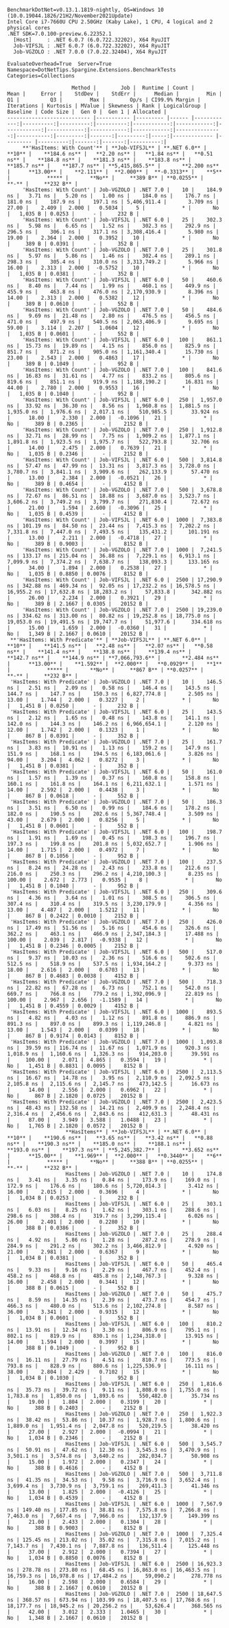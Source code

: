 
    BenchmarkDotNet=v0.13.1.1819-nightly, OS=Windows 10 (10.0.19044.1826/21H2/November2021Update)
    Intel Core i7-7660U CPU 2.50GHz (Kaby Lake), 1 CPU, 4 logical and 2 physical cores
    .NET SDK=7.0.100-preview.6.22352.1
      [Host]     : .NET 6.0.7 (6.0.722.32202), X64 RyuJIT
      Job-VIFSJL : .NET 6.0.7 (6.0.722.32202), X64 RyuJIT
      Job-VGZOLO : .NET 7.0.0 (7.0.22.32404), X64 RyuJIT

    EvaluateOverhead=True  Server=True  Namespace=DotNetTips.Spargine.Extensions.BenchmarkTests  
    Categories=Collections  

                         Method |        Job |  Runtime | Count |        Mean |     Error |    StdDev |    StdErr |      Median |         Min |          Q1 |          Q3 |         Max |        Op/s | CI99.9% Margin | Iterations | Kurtosis | MValue | Skewness | Rank | LogicalGroup | Baseline | Code Size |  Gen 0 |  Gen 1 | Allocated |
    --------------------------- |----------- |--------- |------ |------------:|----------:|----------:|----------:|------------:|------------:|------------:|------------:|------------:|------------:|---------------:|-----------:|---------:|-------:|---------:|-----:|------------- |--------- |----------:|-------:|-------:|----------:|
         **'HasItems: With Count'** | **Job-VIFSJL** | **.NET 6.0** |    **10** |    **184.6 ns** |   **2.20 ns** |   **1.84 ns** |   **0.51 ns** |    **184.8 ns** |    **181.3 ns** |    **183.8 ns** |    **185.7 ns** |    **187.7 ns** | **5,415,865.5** |       **2.200 ns** |      **13.00** |    **2.111** |  **2.000** |  **-0.3313** |    **5** |            ***** |       **No** |     **389 B** | **0.0255** |      **-** |     **232 B** |
         'HasItems: With Count' | Job-VGZOLO | .NET 7.0 |    10 |    184.9 ns |   3.71 ns |   5.20 ns |   1.00 ns |    184.0 ns |    176.7 ns |    181.0 ns |    187.9 ns |    197.1 ns | 5,406,911.4 |       3.709 ns |      27.00 |    2.409 |  2.000 |   0.5034 |    5 |            * |       No |   1,035 B | 0.0253 |      - |     232 B |
         'HasItems: With Count' | Job-VIFSJL | .NET 6.0 |    25 |    302.3 ns |   5.98 ns |   6.65 ns |   1.52 ns |    302.3 ns |    292.9 ns |    296.5 ns |    306.1 ns |    317.1 ns | 3,308,416.4 |       5.980 ns |      19.00 |    2.364 |  2.000 |   0.3952 |   10 |            * |       No |     389 B | 0.0391 |      - |     352 B |
         'HasItems: With Count' | Job-VGZOLO | .NET 7.0 |    25 |    301.8 ns |   5.97 ns |   5.86 ns |   1.46 ns |    302.4 ns |    289.1 ns |    298.3 ns |    305.4 ns |    310.0 ns | 3,313,749.2 |       5.966 ns |      16.00 |    2.313 |  2.000 |  -0.5752 |   10 |            * |       No |   1,035 B | 0.0381 |      - |     352 B |
         'HasItems: With Count' | Job-VIFSJL | .NET 6.0 |    50 |    460.6 ns |   8.40 ns |   7.44 ns |   1.99 ns |    460.1 ns |    449.9 ns |    455.9 ns |    463.8 ns |    476.0 ns | 2,170,930.9 |       8.396 ns |      14.00 |    2.313 |  2.000 |   0.5382 |   12 |            * |       No |     389 B | 0.0610 |      - |     552 B |
         'HasItems: With Count' | Job-VGZOLO | .NET 7.0 |    50 |    484.6 ns |   9.69 ns |  21.48 ns |   2.80 ns |    476.5 ns |    456.5 ns |    471.0 ns |    497.9 ns |    540.5 ns | 2,063,406.9 |       9.695 ns |      59.00 |    3.114 |  2.207 |   1.0604 |   12 |            * |       No |   1,035 B | 0.0601 |      - |     552 B |
         'HasItems: With Count' | Job-VIFSJL | .NET 6.0 |   100 |    861.1 ns |  15.73 ns |  19.89 ns |   4.15 ns |    856.0 ns |    825.9 ns |    851.7 ns |    871.2 ns |    905.0 ns | 1,161,340.4 |      15.730 ns |      23.00 |    2.543 |  2.000 |   0.4863 |   17 |            * |       No |     389 B | 0.1049 |      - |     952 B |
         'HasItems: With Count' | Job-VGZOLO | .NET 7.0 |   100 |    841.6 ns |  16.83 ns |  31.61 ns |   4.77 ns |    833.2 ns |    805.6 ns |    819.6 ns |    851.1 ns |    919.9 ns | 1,188,190.2 |      16.831 ns |      44.00 |    2.780 |  2.000 |   0.9553 |   16 |            * |       No |   1,035 B | 0.1040 |      - |     952 B |
         'HasItems: With Count' | Job-VIFSJL | .NET 6.0 |   250 |  1,957.0 ns |  33.92 ns |  36.30 ns |   8.56 ns |  1,960.8 ns |  1,881.5 ns |  1,935.0 ns |  1,976.6 ns |  2,017.1 ns |   510,985.5 |      33.924 ns |      18.00 |    2.330 |  2.000 |  -0.1096 |   21 |            * |       No |     389 B | 0.2365 |      - |    2152 B |
         'HasItems: With Count' | Job-VGZOLO | .NET 7.0 |   250 |  1,912.8 ns |  32.71 ns |  28.99 ns |   7.75 ns |  1,909.2 ns |  1,877.1 ns |  1,891.8 ns |  1,923.5 ns |  1,975.7 ns |   522,793.8 |      32.706 ns |      14.00 |    2.475 |  2.000 |   0.7639 |   21 |            * |       No |   1,035 B | 0.2346 |      - |    2152 B |
         'HasItems: With Count' | Job-VIFSJL | .NET 6.0 |   500 |  3,814.8 ns |  57.47 ns |  47.99 ns |  13.31 ns |  3,817.3 ns |  3,728.0 ns |  3,780.7 ns |  3,841.1 ns |  3,909.6 ns |   262,133.9 |      57.470 ns |      13.00 |    2.384 |  2.000 |  -0.0521 |   26 |            * |       No |     389 B | 0.4654 |      - |    4152 B |
         'HasItems: With Count' | Job-VGZOLO | .NET 7.0 |   500 |  3,678.8 ns |  72.67 ns |  86.51 ns |  18.88 ns |  3,687.0 ns |  3,523.7 ns |  3,606.2 ns |  3,749.2 ns |  3,799.7 ns |   271,830.4 |      72.672 ns |      21.00 |    1.594 |  2.600 |  -0.3096 |   25 |            * |       No |   1,035 B | 0.4539 |      - |    4152 B |
         'HasItems: With Count' | Job-VIFSJL | .NET 6.0 |  1000 |  7,383.8 ns | 101.19 ns |  84.50 ns |  23.44 ns |  7,415.3 ns |  7,202.2 ns |  7,331.8 ns |  7,447.0 ns |  7,493.5 ns |   135,431.2 |     101.191 ns |      13.00 |    2.211 |  2.000 |  -0.4718 |   27 |            * |       No |     389 B | 0.9003 |      - |    8152 B |
         'HasItems: With Count' | Job-VGZOLO | .NET 7.0 |  1000 |  7,241.5 ns | 133.17 ns | 215.04 ns |  36.88 ns |  7,229.1 ns |  6,913.1 ns |  7,099.9 ns |  7,374.2 ns |  7,638.7 ns |   138,093.3 |     133.165 ns |      34.00 |    1.894 |  2.000 |   0.2538 |   27 |            * |       No |   1,035 B | 0.8850 | 0.0076 |    8152 B |
         'HasItems: With Count' | Job-VIFSJL | .NET 6.0 |  2500 | 17,290.9 ns | 342.88 ns | 469.34 ns |  92.05 ns | 17,232.2 ns | 16,578.5 ns | 16,955.2 ns | 17,632.8 ns | 18,283.2 ns |    57,833.8 |     342.882 ns |      26.00 |    2.234 |  2.000 |   0.3921 |   29 |            * |       No |     389 B | 2.1667 | 0.0305 |   20152 B |
         'HasItems: With Count' | Job-VGZOLO | .NET 7.0 |  2500 | 19,239.0 ns | 334.62 ns | 313.00 ns |  80.82 ns | 19,252.8 ns | 18,775.0 ns | 19,053.0 ns | 19,491.5 ns | 19,747.7 ns |    51,977.6 |     334.618 ns |      15.00 |    1.659 |  2.000 |  -0.0360 |   31 |            * |       No |   1,349 B | 2.1667 | 0.0610 |   20152 B |
     **'HasItems: With Predicate'** | **Job-VIFSJL** | **.NET 6.0** |    **10** |    **141.5 ns** |   **2.48 ns** |   **2.07 ns** |   **0.58 ns** |    **141.4 ns** |    **138.8 ns** |    **139.4 ns** |    **142.7 ns** |    **144.9 ns** | **7,066,793.6** |       **2.484 ns** |      **13.00** |    **1.592** |  **2.000** |   **0.0929** |    **1** |            ***** |       **No** |     **867 B** | **0.0257** |      **-** |     **232 B** |
     'HasItems: With Predicate' | Job-VGZOLO | .NET 7.0 |    10 |    146.5 ns |   2.51 ns |   2.09 ns |   0.58 ns |    146.4 ns |    143.5 ns |    144.7 ns |    147.7 ns |    150.3 ns | 6,827,774.8 |       2.505 ns |      13.00 |    1.744 |  2.000 |   0.3227 |    2 |            * |       No |   1,451 B | 0.0250 |      - |     232 B |
     'HasItems: With Predicate' | Job-VIFSJL | .NET 6.0 |    25 |    143.5 ns |   2.12 ns |   1.65 ns |   0.48 ns |    143.8 ns |    141.1 ns |    142.0 ns |    144.3 ns |    146.2 ns | 6,966,654.1 |       2.120 ns |      12.00 |    1.742 |  2.000 |   0.1323 |    1 |            * |       No |     867 B | 0.0391 |      - |     352 B |
     'HasItems: With Predicate' | Job-VGZOLO | .NET 7.0 |    25 |    161.7 ns |   3.83 ns |  10.91 ns |   1.13 ns |    159.2 ns |    147.9 ns |    151.9 ns |    168.1 ns |    194.5 ns | 6,183,061.6 |       3.826 ns |      94.00 |    3.204 |  4.062 |   0.8272 |    3 |            * |       No |   1,451 B | 0.0381 |      - |     352 B |
     'HasItems: With Predicate' | Job-VIFSJL | .NET 6.0 |    50 |    161.0 ns |   1.57 ns |   1.39 ns |   0.37 ns |    160.8 ns |    158.8 ns |    160.1 ns |    161.8 ns |    164.1 ns | 6,211,632.1 |       1.571 ns |      14.00 |    2.592 |  2.000 |   0.4438 |    3 |            * |       No |     867 B | 0.0618 |      - |     552 B |
     'HasItems: With Predicate' | Job-VGZOLO | .NET 7.0 |    50 |    186.3 ns |   3.51 ns |   6.50 ns |   0.99 ns |    184.6 ns |    178.2 ns |    182.0 ns |    190.5 ns |    202.6 ns | 5,367,748.4 |       3.509 ns |      43.00 |    2.679 |  2.000 |   0.8256 |    5 |            * |       No |   1,451 B | 0.0601 |      - |     552 B |
     'HasItems: With Predicate' | Job-VIFSJL | .NET 6.0 |   100 |    198.7 ns |   1.91 ns |   1.69 ns |   0.45 ns |    198.3 ns |    196.7 ns |    197.3 ns |    199.8 ns |    201.8 ns | 5,032,652.7 |       1.906 ns |      14.00 |    1.715 |  2.000 |   0.4972 |    7 |            * |       No |     867 B | 0.1056 |      - |     952 B |
     'HasItems: With Predicate' | Job-VGZOLO | .NET 7.0 |   100 |    237.5 ns |   8.24 ns |  24.28 ns |   2.43 ns |    233.8 ns |    212.6 ns |    216.0 ns |    250.3 ns |    296.2 ns | 4,210,100.3 |       8.235 ns |     100.00 |    2.672 |  2.773 |   0.9535 |    8 |            * |       No |   1,451 B | 0.1040 |      - |     952 B |
     'HasItems: With Predicate' | Job-VIFSJL | .NET 6.0 |   250 |    309.6 ns |   4.36 ns |   3.64 ns |   1.01 ns |    308.5 ns |    306.5 ns |    307.4 ns |    310.4 ns |    319.5 ns | 3,230,179.9 |       4.356 ns |      13.00 |    4.487 |  2.000 |   1.5212 |   11 |            * |       No |     867 B | 0.2422 | 0.0010 |    2152 B |
     'HasItems: With Predicate' | Job-VGZOLO | .NET 7.0 |   250 |    426.0 ns |  17.49 ns |  51.56 ns |   5.16 ns |    454.6 ns |    326.6 ns |    362.2 ns |    463.1 ns |    466.9 ns | 2,347,184.3 |      17.488 ns |     100.00 |    2.039 |  2.817 |  -0.9338 |   12 |            * |       No |   1,451 B | 0.2346 | 0.0005 |    2152 B |
     'HasItems: With Predicate' | Job-VIFSJL | .NET 6.0 |   500 |    517.0 ns |   9.37 ns |  10.03 ns |   2.36 ns |    516.6 ns |    502.6 ns |    512.5 ns |    518.9 ns |    537.5 ns | 1,934,164.2 |       9.373 ns |      18.00 |    2.616 |  2.000 |   0.6703 |   13 |            * |       No |     867 B | 0.4683 | 0.0038 |    4152 B |
     'HasItems: With Predicate' | Job-VGZOLO | .NET 7.0 |   500 |    718.3 ns |  22.82 ns |  67.28 ns |   6.73 ns |    752.1 ns |    542.0 ns |    669.7 ns |    766.8 ns |    779.2 ns | 1,392,096.9 |      22.819 ns |     100.00 |    2.967 |  2.656 |  -1.1589 |   14 |            * |       No |   1,451 B | 0.4559 | 0.0029 |    4152 B |
     'HasItems: With Predicate' | Job-VIFSJL | .NET 6.0 |  1000 |    893.5 ns |   4.82 ns |   4.03 ns |   1.12 ns |    891.8 ns |    886.9 ns |    891.3 ns |    897.0 ns |    899.3 ns | 1,119,246.8 |       4.821 ns |      13.00 |    1.543 |  2.000 |   0.0399 |   18 |            * |       No |     867 B | 0.9174 | 0.0143 |    8152 B |
     'HasItems: With Predicate' | Job-VGZOLO | .NET 7.0 |  1000 |  1,093.8 ns |  39.59 ns | 116.74 ns |  11.67 ns |  1,071.9 ns |    920.3 ns |  1,018.9 ns |  1,160.6 ns |  1,326.3 ns |   914,203.0 |      39.591 ns |     100.00 |    2.071 |  4.865 |   0.3594 |   19 |            * |       No |   1,451 B | 0.8831 | 0.0095 |    8152 B |
     'HasItems: With Predicate' | Job-VIFSJL | .NET 6.0 |  2500 |  2,113.5 ns |  16.67 ns |  14.78 ns |   3.95 ns |  2,110.9 ns |  2,092.5 ns |  2,105.8 ns |  2,115.6 ns |  2,145.7 ns |   473,142.5 |      16.673 ns |      14.00 |    2.556 |  2.000 |   0.6962 |   22 |            * |       No |     867 B | 2.1820 | 0.0725 |   20152 B |
     'HasItems: With Predicate' | Job-VGZOLO | .NET 7.0 |  2500 |  2,423.5 ns |  48.43 ns | 132.58 ns |  14.21 ns |  2,409.9 ns |  2,248.4 ns |  2,316.4 ns |  2,456.6 ns |  2,843.6 ns |   412,631.3 |      48.431 ns |      87.00 |    3.949 |  3.588 |   1.0488 |   23 |            * |       No |   1,765 B | 2.1820 | 0.0572 |   20152 B |
                       **HasItems** | **Job-VIFSJL** | **.NET 6.0** |    **10** |    **190.6 ns** |   **3.65 ns** |   **3.42 ns** |   **0.88 ns** |    **190.3 ns** |    **185.0 ns** |    **188.1 ns** |    **193.0 ns** |    **197.3 ns** | **5,245,382.7** |       **3.652 ns** |      **15.00** |    **1.969** |  **2.000** |   **0.3440** |    **6** |            ***** |       **No** |     **388 B** | **0.0255** |      **-** |     **232 B** |
                       HasItems | Job-VGZOLO | .NET 7.0 |    10 |    174.8 ns |   3.41 ns |   3.35 ns |   0.84 ns |    173.9 ns |    169.0 ns |    172.9 ns |    176.6 ns |    180.6 ns | 5,720,014.3 |       3.412 ns |      16.00 |    2.015 |  2.000 |   0.3696 |    4 |            * |       No |   1,034 B | 0.0253 |      - |     232 B |
                       HasItems | Job-VIFSJL | .NET 6.0 |    25 |    303.1 ns |   6.03 ns |   8.25 ns |   1.62 ns |    303.1 ns |    288.6 ns |    298.6 ns |    308.4 ns |    319.7 ns | 3,299,115.4 |       6.026 ns |      26.00 |    2.401 |  2.000 |   0.2280 |   10 |            * |       No |     388 B | 0.0386 |      - |     352 B |
                       HasItems | Job-VGZOLO | .NET 7.0 |    25 |    288.4 ns |   4.92 ns |   5.86 ns |   1.28 ns |    287.2 ns |    278.9 ns |    284.9 ns |    291.2 ns |    302.2 ns | 3,466,812.9 |       4.920 ns |      21.00 |    2.981 |  2.000 |   0.6367 |    9 |            * |       No |   1,034 B | 0.0381 |      - |     352 B |
                       HasItems | Job-VIFSJL | .NET 6.0 |    50 |    465.4 ns |   9.33 ns |   9.16 ns |   2.29 ns |    467.7 ns |    452.4 ns |    458.2 ns |    468.8 ns |    485.8 ns | 2,148,767.3 |       9.328 ns |      16.00 |    2.458 |  2.000 |   0.3441 |   12 |            * |       No |     388 B | 0.0615 |      - |     552 B |
                       HasItems | Job-VGZOLO | .NET 7.0 |    50 |    475.7 ns |   8.59 ns |  14.35 ns |   2.39 ns |    473.7 ns |    454.7 ns |    466.3 ns |    480.0 ns |    513.6 ns | 2,102,274.8 |       8.587 ns |      36.00 |    3.341 |  2.000 |   0.9315 |   12 |            * |       No |   1,034 B | 0.0601 |      - |     552 B |
                       HasItems | Job-VIFSJL | .NET 6.0 |   100 |    810.2 ns |  13.91 ns |  12.34 ns |   3.30 ns |    806.9 ns |    795.1 ns |    802.1 ns |    819.9 ns |    830.1 ns | 1,234,318.0 |      13.915 ns |      14.00 |    1.594 |  2.000 |   0.3997 |   15 |            * |       No |     388 B | 0.1049 |      - |     952 B |
                       HasItems | Job-VGZOLO | .NET 7.0 |   100 |    816.0 ns |  16.11 ns |  27.79 ns |   4.51 ns |    810.7 ns |    773.5 ns |    793.8 ns |    828.9 ns |    880.6 ns | 1,225,536.9 |      16.111 ns |      38.00 |    2.804 |  2.429 |   0.7102 |   15 |            * |       No |   1,034 B | 0.1030 |      - |     952 B |
                       HasItems | Job-VIFSJL | .NET 6.0 |   250 |  1,816.6 ns |  35.73 ns |  39.72 ns |   9.11 ns |  1,808.0 ns |  1,755.0 ns |  1,783.8 ns |  1,850.0 ns |  1,893.6 ns |   550,482.0 |      35.734 ns |      19.00 |    1.804 |  2.000 |   0.3199 |   20 |            * |       No |     388 B | 0.2403 |      - |    2152 B |
                       HasItems | Job-VGZOLO | .NET 7.0 |   250 |  1,922.3 ns |  38.42 ns |  53.86 ns |  10.37 ns |  1,928.7 ns |  1,800.6 ns |  1,889.0 ns |  1,951.4 ns |  2,047.8 ns |   520,219.5 |      38.420 ns |      27.00 |    2.927 |  2.000 |  -0.0994 |   21 |            * |       No |   1,034 B | 0.2346 |      - |    2152 B |
                       HasItems | Job-VIFSJL | .NET 6.0 |   500 |  3,545.7 ns |  50.91 ns |  47.62 ns |  12.30 ns |  3,545.3 ns |  3,470.9 ns |  3,501.1 ns |  3,574.8 ns |  3,640.2 ns |   282,034.7 |      50.908 ns |      15.00 |    1.972 |  2.000 |   0.2347 |   24 |            * |       No |     388 B | 0.4616 |      - |    4152 B |
                       HasItems | Job-VGZOLO | .NET 7.0 |   500 |  3,711.8 ns |  41.35 ns |  34.53 ns |   9.58 ns |  3,716.9 ns |  3,652.4 ns |  3,699.4 ns |  3,730.9 ns |  3,759.1 ns |   269,411.3 |      41.346 ns |      13.00 |    1.825 |  2.000 |  -0.4126 |   25 |            * |       No |   1,034 B | 0.4539 |      - |    4152 B |
                       HasItems | Job-VIFSJL | .NET 6.0 |  1000 |  7,567.9 ns | 149.40 ns | 177.85 ns |  38.81 ns |  7,575.8 ns |  7,266.8 ns |  7,463.0 ns |  7,667.4 ns |  7,966.0 ns |   132,137.9 |     149.399 ns |      21.00 |    2.433 |  2.000 |   0.1304 |   28 |            * |       No |     388 B | 0.9003 |      - |    8152 B |
                       HasItems | Job-VGZOLO | .NET 7.0 |  1000 |  7,325.4 ns | 125.45 ns | 213.02 ns |  35.02 ns |  7,315.8 ns |  7,015.2 ns |  7,143.7 ns |  7,430.1 ns |  7,887.8 ns |   136,511.4 |     125.448 ns |      37.00 |    2.912 |  2.000 |   0.7394 |   27 |            * |       No |   1,034 B | 0.8850 | 0.0076 |    8152 B |
                       HasItems | Job-VIFSJL | .NET 6.0 |  2500 | 16,923.3 ns | 278.78 ns | 273.80 ns |  68.45 ns | 16,863.0 ns | 16,463.5 ns | 16,759.3 ns | 16,978.8 ns | 17,484.2 ns |    59,090.2 |     278.778 ns |      16.00 |    2.598 |  2.000 |   0.6584 |   29 |            * |       No |     388 B | 2.1667 | 0.0610 |   20152 B |
                       HasItems | Job-VGZOLO | .NET 7.0 |  2500 | 18,647.5 ns | 368.57 ns | 673.94 ns | 103.99 ns | 18,407.5 ns | 17,768.6 ns | 18,177.7 ns | 18,945.2 ns | 20,256.2 ns |    53,626.4 |     368.565 ns |      42.00 |    3.012 |  2.333 |   1.0465 |   30 |            * |       No |   1,348 B | 2.1667 | 0.0610 |   20152 B |
